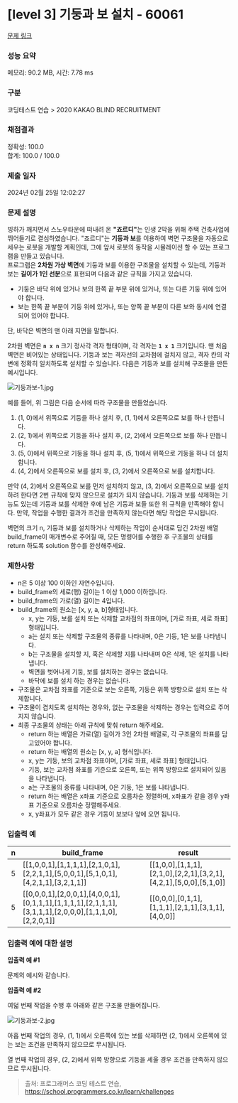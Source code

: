 # [level 3] 기둥과 보 설치 - 60061 

[문제 링크](https://school.programmers.co.kr/learn/courses/30/lessons/60061#) 

### 성능 요약

메모리: 90.2 MB, 시간: 7.78 ms

### 구분

코딩테스트 연습 > 2020 KAKAO BLIND RECRUITMENT

### 채점결과

정확성: 100.0<br/>합계: 100.0 / 100.0

### 제출 일자

2024년 02월 25일 12:02:27

### 문제 설명

<p>빙하가 깨지면서 스노우타운에 떠내려 온 <strong>"죠르디"</strong>는 인생 2막을 위해 주택 건축사업에 뛰어들기로 결심하였습니다. "죠르디"는 <strong>기둥과 보</strong>를 이용하여 벽면 구조물을 자동으로 세우는 로봇을 개발할 계획인데, 그에 앞서 로봇의 동작을 시뮬레이션 할 수 있는 프로그램을 만들고 있습니다.<br>
프로그램은 <strong>2차원 가상 벽면</strong>에 기둥과 보를 이용한 구조물을 설치할 수 있는데, 기둥과 보는 <strong>길이가 1인 선분</strong>으로 표현되며 다음과 같은 규칙을 가지고 있습니다.</p>

<ul>
<li>기둥은 바닥 위에 있거나 보의 한쪽 끝 부분 위에 있거나, 또는 다른 기둥 위에 있어야 합니다.</li>
<li>보는 한쪽 끝 부분이 기둥 위에 있거나, 또는 양쪽 끝 부분이 다른 보와 동시에 연결되어 있어야 합니다.</li>
</ul>

<p>단, 바닥은 벽면의 맨 아래 지면을 말합니다.</p>

<p>2차원 벽면은 <strong><code>n x n</code></strong> 크기 정사각 격자 형태이며, 각 격자는 <strong><code>1 x 1</code></strong> 크기입니다. 맨 처음 벽면은 비어있는 상태입니다. 기둥과 보는 격자선의 교차점에 걸치지 않고, 격자 칸의 각 변에 정확히 일치하도록 설치할 수 있습니다. 다음은 기둥과 보를 설치해 구조물을 만든 예시입니다.</p>

<p><img src="https://grepp-programmers.s3.amazonaws.com/files/production/c453630fa0/834b86e5-6fd0-4d3c-8023-7f853ea4301f.jpg" title="" alt="기둥과보-1.jpg"></p>

<p>예를 들어, 위 그림은 다음 순서에 따라 구조물을 만들었습니다.</p>

<ol>
<li>(1, 0)에서 위쪽으로 기둥을 하나 설치 후, (1, 1)에서 오른쪽으로 보를 하나 만듭니다.</li>
<li>(2, 1)에서 위쪽으로 기둥을 하나 설치 후, (2, 2)에서 오른쪽으로 보를 하나 만듭니다.</li>
<li>(5, 0)에서 위쪽으로 기둥을 하나 설치 후, (5, 1)에서 위쪽으로 기둥을 하나 더 설치합니다.</li>
<li>(4, 2)에서 오른쪽으로 보를 설치 후, (3, 2)에서 오른쪽으로 보를 설치합니다.</li>
</ol>

<p>만약 (4, 2)에서 오른쪽으로 보를 먼저 설치하지 않고, (3, 2)에서 오른쪽으로 보를 설치하려 한다면 2번 규칙에 맞지 않으므로 설치가 되지 않습니다. 기둥과 보를 삭제하는 기능도 있는데 기둥과 보를 삭제한 후에 남은 기둥과 보들 또한 위 규칙을 만족해야 합니다. 만약, 작업을 수행한 결과가 조건을 만족하지 않는다면 해당 작업은 무시됩니다.</p>

<p>벽면의 크기 n, 기둥과 보를 설치하거나 삭제하는 작업이 순서대로 담긴 2차원 배열 build_frame이 매개변수로 주어질 때, 모든 명령어를 수행한 후 구조물의 상태를 return 하도록 solution 함수를 완성해주세요.</p>

<h3>제한사항</h3>

<ul>
<li>n은 5 이상 100 이하인 자연수입니다.</li>
<li>build_frame의 세로(행) 길이는 1 이상 1,000 이하입니다.</li>
<li>build_frame의 가로(열) 길이는 4입니다.</li>
<li>build_frame의 원소는 [x, y, a, b]형태입니다.

<ul>
<li>x, y는 기둥, 보를 설치 또는 삭제할 교차점의 좌표이며, [가로 좌표, 세로 좌표] 형태입니다.</li>
<li>a는 설치 또는 삭제할 구조물의 종류를 나타내며, 0은 기둥, 1은 보를 나타냅니다.</li>
<li>b는 구조물을 설치할 지, 혹은 삭제할 지를 나타내며 0은 삭제, 1은 설치를 나타냅니다.</li>
<li>벽면을 벗어나게 기둥, 보를 설치하는 경우는 없습니다.</li>
<li>바닥에 보를 설치 하는 경우는 없습니다.</li>
</ul></li>
<li>구조물은 교차점 좌표를 기준으로 보는 오른쪽, 기둥은 위쪽 방향으로 설치 또는 삭제합니다.</li>
<li>구조물이 겹치도록 설치하는 경우와, 없는 구조물을 삭제하는 경우는 입력으로 주어지지 않습니다.</li>
<li>최종 구조물의 상태는 아래 규칙에 맞춰 return 해주세요.

<ul>
<li>return 하는 배열은 가로(열) 길이가 3인 2차원 배열로, 각 구조물의 좌표를 담고있어야 합니다.</li>
<li>return 하는 배열의 원소는 [x, y, a] 형식입니다.</li>
<li>x, y는 기둥, 보의 교차점 좌표이며, [가로 좌표, 세로 좌표] 형태입니다.</li>
<li>기둥, 보는 교차점 좌표를 기준으로 오른쪽, 또는 위쪽 방향으로 설치되어 있음을 나타냅니다.</li>
<li>a는 구조물의 종류를 나타내며, 0은 기둥, 1은 보를 나타냅니다.</li>
<li>return 하는 배열은 x좌표 기준으로 오름차순 정렬하며, x좌표가 같을 경우 y좌표 기준으로 오름차순 정렬해주세요.</li>
<li>x, y좌표가 모두 같은 경우 기둥이 보보다 앞에 오면 됩니다.</li>
</ul></li>
</ul>

<h3>입출력 예</h3>
<table class="table">
        <thead><tr>
<th>n</th>
<th>build_frame</th>
<th>result</th>
</tr>
</thead>
        <tbody><tr>
<td>5</td>
<td>[[1,0,0,1],[1,1,1,1],[2,1,0,1],[2,2,1,1],[5,0,0,1],[5,1,0,1],[4,2,1,1],[3,2,1,1]]</td>
<td>[[1,0,0],[1,1,1],[2,1,0],[2,2,1],[3,2,1],[4,2,1],[5,0,0],[5,1,0]]</td>
</tr>
<tr>
<td>5</td>
<td>[[0,0,0,1],[2,0,0,1],[4,0,0,1],[0,1,1,1],[1,1,1,1],[2,1,1,1],[3,1,1,1],[2,0,0,0],[1,1,1,0],[2,2,0,1]]</td>
<td>[[0,0,0],[0,1,1],[1,1,1],[2,1,1],[3,1,1],[4,0,0]]</td>
</tr>
</tbody>
      </table>
<h3>입출력 예에 대한 설명</h3>

<p><strong>입출력 예 #1</strong></p>

<p>문제의 예시와 같습니다.</p>

<p><strong>입출력 예 #2</strong></p>

<p>여덟 번째 작업을 수행 후 아래와 같은 구조물 만들어집니다.</p>

<p><img src="https://grepp-programmers.s3.amazonaws.com/files/production/e62b852aba/ff82828f-5d2c-43af-b734-2752a776a234.jpg" title="" alt="기둥과보-2.jpg"></p>

<p>아홉 번째 작업의 경우, (1, 1)에서 오른쪽에 있는 보를 삭제하면 (2, 1)에서 오른쪽에 있는 보는 조건을 만족하지 않으므로 무시됩니다.</p>

<p>열 번째 작업의 경우, (2, 2)에서 위쪽 방향으로 기둥을 세울 경우 조건을 만족하지 않으므로 무시됩니다.</p>


> 출처: 프로그래머스 코딩 테스트 연습, https://school.programmers.co.kr/learn/challenges